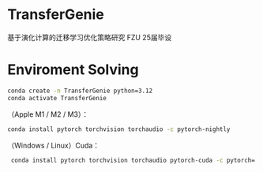# TransferGenie
基于演化计算的迁移学习优化策略研究 FZU 25届毕设
# Enviroment Solving
```bash
conda create -n TransferGenie python=3.12
conda activate TransferGenie
```

（Apple M1 / M2 / M3）：
```bash
conda install pytorch torchvision torchaudio -c pytorch-nightly
```

（Windows / Linux）Cuda：
```bash
 conda install pytorch torchvision torchaudio pytorch-cuda -c pytorch= -c nvidia
```